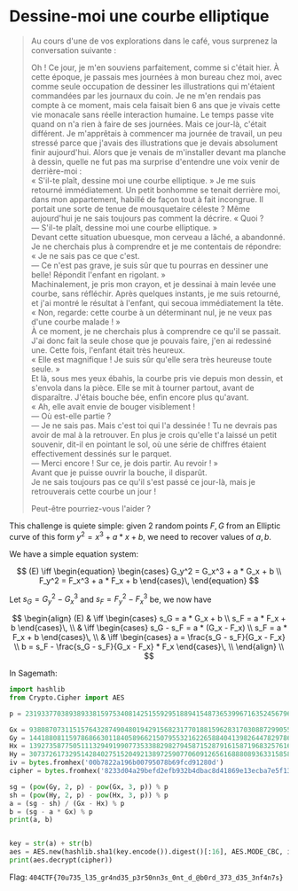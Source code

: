 # Dessine-moi une courbe elliptique

> Au cours d'une de vos explorations dans le café, vous surprenez la conversation suivante :
>
> Oh ! Ce jour, je m'en souviens parfaitement, comme si c'était hier. À cette époque, je passais mes journées à mon bureau chez moi, avec comme seule occupation de dessiner les illustrations qui m'étaient commandées par les journaux du coin. Je ne m'en rendais pas compte à ce moment, mais cela faisait bien 6 ans que je vivais cette vie monacale sans réelle interaction humaine. Le temps passe vite quand on n'a rien à faire de ses journées. Mais ce jour-là, c'était différent. Je m'apprêtais à commencer ma journée de travail, un peu stressé parce que j'avais des illustrations que je devais absolument finir aujourd'hui. Alors que je venais de m'installer devant ma planche à dessin, quelle ne fut pas ma surprise d'entendre une voix venir de derrière-moi :<br>
> « S'il-te plaît, dessine moi une courbe elliptique. »
Je me suis retourné immédiatement. Un petit bonhomme se tenait derrière moi, dans mon appartement, habillé de façon tout à fait incongrue. Il portait une sorte de tenue de mousquetaire céleste ? Même aujourd'hui je ne sais toujours pas comment la décrire.
> « Quoi ?<br>
> — S'il-te plaît, dessine moi une courbe elliptique. »<br>
> Devant cette situation ubuesque, mon cerveau a lâché, a abandonné. Je ne cherchais plus à comprendre et je me contentais de répondre:<br>
> « Je ne sais pas ce que c'est.<br>
> — Ce n'est pas grave, je suis sûr que tu pourras en dessiner une belle! Répondit l'enfant en rigolant. »<br>
> Machinalement, je pris mon crayon, et je dessinai à main levée une courbe, sans réfléchir. Après quelques instants, je me suis retourné, et j'ai montré le résultat à l'enfant, qui secoua immédiatement la tête.<br>
> « Non, regarde: cette courbe à un déterminant nul, je ne veux pas d'une courbe malade ! »<br>
> À ce moment, je ne cherchais plus à comprendre ce qu'il se passait. J'ai donc fait la seule chose que je pouvais faire, j'en ai redessiné une. Cette fois, l'enfant était très heureux.<br>
> « Elle est magnifique ! Je suis sûr qu'elle sera très heureuse toute seule. »<br>
> Et là, sous mes yeux ébahis, la courbe pris vie depuis mon dessin, et s'envola dans la pièce. Elle se mit à tourner partout, avant de disparaître. J'étais bouche bée, enfin encore plus qu'avant.<br>
> « Ah, elle avait envie de bouger visiblement !<br>
> — Où est-elle partie ?<br>
> — Je ne sais pas. Mais c'est toi qui l'a dessinée ! Tu ne devrais pas avoir de mal à la retrouver. En plus je crois qu'elle t'a laissé un petit souvenir, dit-il en pointant le sol, où une série de chiffres étaient effectivement dessinés sur le parquet.<br>
> — Merci encore ! Sur ce, je dois partir. Au revoir ! »<br>
> Avant que je puisse ouvrir la bouche, il disparût.<br>
> Je ne sais toujours pas ce qu'il s'est passé ce jour-là, mais je retrouverais cette courbe un jour !<br>
>
> Peut-être pourriez-vous l'aider ?

This challenge is quiete simple: given 2 random points $F,G$ from an Elliptic curve of this form $y^2 = x^3 + a * x + b$, we need to recover values of $a,b$.

We have a simple equation system:

$$
(E) \iff
\begin{equation}
\begin{cases}
G_y^2 = G_x^3 + a * G_x + b \\
F_y^2 = F_x^3 + a * F_x + b
\end{cases}\,
\end{equation}
$$

Let $s_G = G_y^2 - G_x^3$ and $s_F = F_y^2 - F_x^3$ be, we now have

$$
\begin{align}
(E) & \iff
\begin{cases}
s_G = a * G_x + b \\
s_F = a * F_x + b
\end{cases}\, \\
& \iff
\begin{cases}
s_G - s_F = a * (G_x - F_x) \\
s_F = a * F_x + b
\end{cases}\, \\
& \iff
\begin{cases}
a = \frac{s_G - s_F}{G_x - F_x}  \\
b = s_F - \frac{s_G - s_F}{G_x - F_x} * F_x
\end{cases}\, \\
\end{align} \\
$$

In Sagemath:
```python
import hashlib
from Crypto.Cipher import AES

p = 231933770389389338159753408142515592951889415487365399671635245679612352781

Gx = 93808707311515764328749048019429156823177018815962831703088729905542530725 
Gy = 144188081159786866301184058966215079553216226588404139826447829786378964579
Hx = 139273587750511132949199077353388298279458715287916158719683257616077625421 
Hy = 30737261732951428402751520492138972590770609126561688808936331585804316784
iv = bytes.fromhex('00b7822a196b00795078b69fcd91280d')
cipher = bytes.fromhex('8233d04a29befd2efb932b4dbac8d41869e13ecba7e5f13d48128ddd74ea0c7085b4ff402326870313e2f1dfbc9de3f96225ffbe58a87e687665b7d45a41ac22')

sg = (pow(Gy, 2, p) - pow(Gx, 3, p)) % p
sh = (pow(Hy, 2, p) - pow(Hx, 3, p)) % p
a = (sg - sh) / (Gx - Hx) % p
b = (sg - a * Gx) % p
print(a, b)


key = str(a) + str(b)
aes = AES.new(hashlib.sha1(key.encode()).digest()[:16], AES.MODE_CBC, iv=iv)
print(aes.decrypt(cipher))
```

Flag: `404CTF{70u735_l35_gr4nd35_p3r50nn3s_0nt_d_@b0rd_373_d35_3nf4n7s}`
